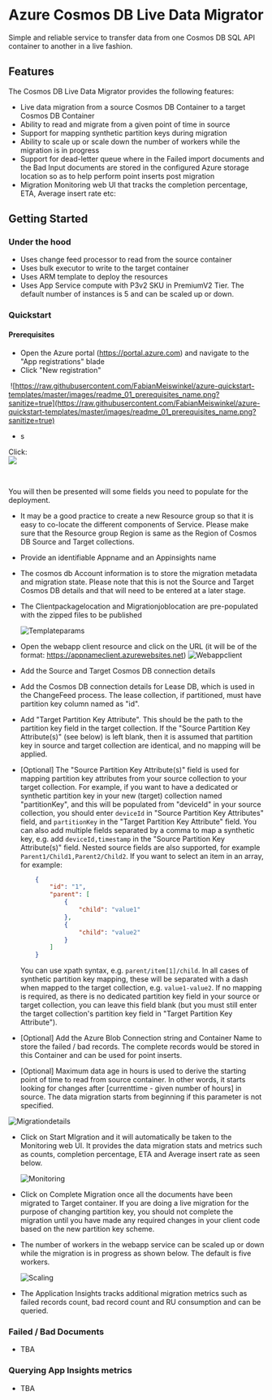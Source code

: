 # Azure Cosmos DB Live Data Migrator
Simple and reliable service to transfer data from one Cosmos DB SQL API container to another in a live fashion.

## Features

The Cosmos DB Live Data Migrator provides the following features:

* Live data migration from a source Cosmos DB Container to a target Cosmos DB Container
* Ability to read and migrate from a given point of time in source
* Support for mapping synthetic partition keys during migration
* Ability to scale up or scale down the number of workers while the migration is in progress
* Support for dead-letter queue where in the Failed import documents and the Bad Input documents are stored in the configured Azure storage location so as to help perform point inserts post migration
* Migration Monitoring web UI that tracks the completion percentage, ETA, Average insert rate etc:


## Getting Started

### Under the hood
- Uses change feed processor to read from the source container
- Uses bulk executor to write to the target container
- Uses ARM template to deploy the resources
- Uses App Service compute with P3v2 SKU in PremiumV2 Tier. The default number of instances is 5 and can be scaled up or down. 


### Quickstart

#### Prerequisites

- Open the Azure portal (https://portal.azure.com) and navigate to the "App registrations" blade
- Click "New registration"



​		![https://raw.githubusercontent.com/FabianMeiswinkel/azure-quickstart-templates/master/images/readme_01_prerequisites_name.png?sanitize=true](https://raw.githubusercontent.com/FabianMeiswinkel/azure-quickstart-templates/master/images/readme_01_prerequisites_name.png?sanitize=true)

- s





Click: 
<br/>
<a href="https://portal.azure.com/#create/Microsoft.Template/uri/https%3A%2F%2Fraw.githubusercontent.com%2FFabianMeiswinkel%2Fazure-cosmosdb-live-data-migrator%2Fmaster%2FMigration.ResourceGroup%2FMigrationServices.json" target="_blank">    <img src="https://raw.githubusercontent.com/Azure/azure-quickstart-templates/master/1-CONTRIBUTION-GUIDE/images/deploytoazure.svg?sanitize=true"/></a>

<br/>

You will then be presented will some fields you need to populate for the deployment.

- It may be a good practice to create a new Resource group so that it is easy to co-locate the different components of Service. Please make sure that the Resource group Region is same as the Region of Cosmos DB Source and Target collections.

- Provide an identifiable Appname and an Appinsights name

- The cosmos db Account information is to store the migration metadata and migration state. Please note that this is not the Source and Target Cosmos DB details and that will need to be entered at a later stage.

- The Clientpackagelocation and Migrationjoblocation are pre-populated with the zipped files to be published

	![Templateparams](images/customdeployment.png)

- Open the webapp client resource and click on the URL (it will be of the format: https://appnameclient.azurewebsites.net)
	![Webappclient](images/webappclient.png)

- Add the Source and Target Cosmos DB connection details 

- Add the Cosmos DB connection details for Lease DB, which is used in the ChangeFeed process. The lease collection, if partitioned, must have partition key column named as "id".

- Add "Target Partition Key Attribute". This should be the path to the partition key field in the target collection. If the "Source Partition Key Attribute(s)" (see below) is left blank, then it is assumed that partition key in source and target collection are identical, and no mapping will be applied.

- [Optional] The "Source Partition Key Attribute(s)" field is used for mapping partition key attributes from your source collection to your target collection. For example, if you want to have a dedicated or synthetic partition key in your new (target) collection named "partitionKey", and this will be populated from "deviceId" in your source collection, you should enter `deviceId` in "Source Partition Key Attributes" field, and `partitionKey` in the "Target Partition Key Attribute" field. You can also add multiple fields separated by a comma to map a synthetic key, e.g. add `deviceId,timestamp` in the "Source Partition Key Attribute(s)" field. Nested source fields are also supported, for example `Parent1/Child1,Parent2/Child2`. If you want to select an item in an array, for example:

	```json
		{
			"id": "1",
			"parent": [
				{
					"child": "value1"
				},
				{
					"child": "value2"
				}
			]
		}
	```
	You can use xpath syntax, e.g. `parent/item[1]/child`. In all cases of synthetic partition key mapping, these will be separated with a dash when mapped to the target collection, e.g. `value1-value2`. If no mapping is required, as there is no dedicated partition key field in your source or target collection, you can leave this field blank (but you must still enter the target collection's partition key field in "Target Partition Key Attribute").

- [Optional] Add the Azure Blob Connection string and Container Name to store the failed / bad records. The complete records would be stored in this Container and can be used for point inserts.

- [Optional] Maximum data age in hours is used to derive the starting point of time to read from source container. In other words, it starts looking for changes after [currenttime - given number of hours] in source. The data migration starts from beginning if this parameter is not specified.

![Migrationdetails](images/migrationdetails.png)

- Click on Start MIgration and it will automatically be taken to the Monitoring web UI. It provides the data migration stats and metrics such as counts, completion percentage, ETA and Average insert rate as seen below. 

	![Monitoring](images/monitoring.png)

- Click on Complete Migration once all the documents have been migrated to Target container. If you are doing a live migration for the purpose of changing partition key, you should not complete the migration until you have made any required changes in your client code based on the new partition key scheme. 

- The number of workers in the webapp service can be scaled up or down while the migration is in progress as shown below. The default is five workers.

	![Scaling](images/scaling.png)

- The Application Insights tracks additional migration metrics such as failed records count, bad record count and RU consumption and can be queried. 
	


### Failed / Bad Documents
- TBA 


### Querying App Insights metrics
- TBA



